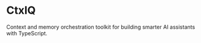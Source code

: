 # CtxIQ
Context and memory orchestration toolkit for building smarter AI assistants with TypeScript.
